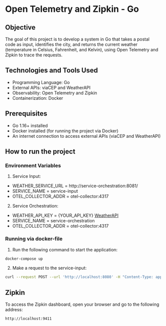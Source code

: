 # Open Telemetry and Zipkin - Go

## Objective
The goal of this project is to develop a system in Go that takes a postal code as input, identifies the city, and returns the current weather (temperature in Celsius, Fahrenheit, and Kelvin), using Open Telemetry and Zipkin to trace the requests.

## Technologies and Tools Used

- Programming Language: Go
- External APIs: viaCEP and WeatherAPI
- Observability: Open Telemetry and Zipkin
- Containerization: Docker


## Prerequisites

- Go 1.16+ installed
- Docker installed (for running the project via Docker)
- An internet connection to access external APIs (viaCEP and WeatherAPI)


## How to run the project

### Environment Variables

1. Service Input:

- WEATHER_SERVICE_URL = http://service-orchestration:8081/
- SERVICE_NAME = service-input
- OTEL_COLLECTOR_ADDR = otel-collector:4317

2. Service Orchestration:

- WEATHER_API_KEY = {YOUR_API_KEY} [WeatherAPI](https://www.weatherapi.com/)
- SERVICE_NAME = service-orchestration
- OTEL_COLLECTOR_ADDR = otel-collector:4317

### Running via docker-file

1. Run the following command to start the application:
```bash
docker-compose up
```
2. Make a request to the service-input:
```bash
curl --request POST --url 'http://localhost:8080' -H "Content-Type: application/json" -d '{"cep" : "01001-000"}'
```

## Zipkin

To access the Zipkin dashboard, open your browser and go to the following address:
```bash
http://localhost:9411
```